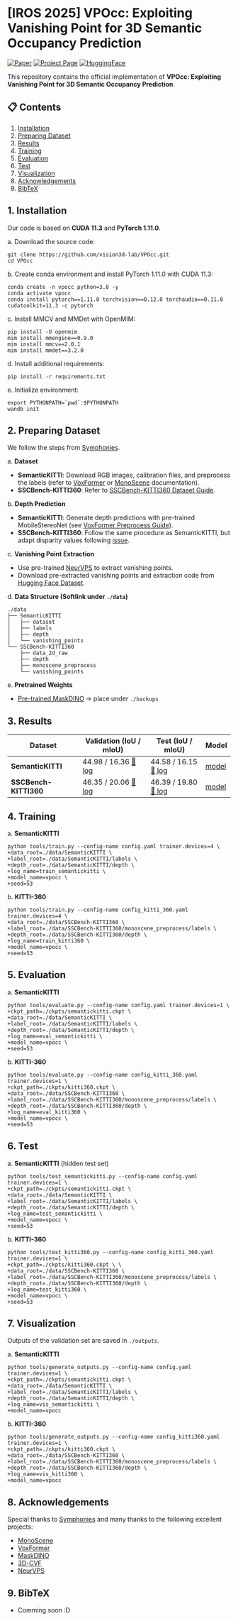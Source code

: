 
# [IROS 2025] VPOcc: Exploiting Vanishing Point for 3D Semantic Occupancy Prediction

[![Paper](https://img.shields.io/badge/arXiv-2408.03551-b31b1b.svg)](https://arxiv.org/abs/2408.03551)
[![Project Page](https://img.shields.io/badge/Project-Page-blue.svg)](https://vision3d-lab.github.io/vpocc/)
[![HuggingFace](https://img.shields.io/badge/HuggingFace-Model-yellow.svg)](https://huggingface.co/papers/2408.03551)

This repository contains the official implementation of **VPOcc: Exploiting Vanishing Point for 3D Semantic Occupancy Prediction**.

## 📋 Contents
1. [Installation](#1-installation)
2. [Preparing Dataset](#2-preparing-dataset)
3. [Results](#3-results)
4. [Training](#4-training)
5. [Evaluation](#5-evaluation)
6. [Test](#6-test)
7. [Visualization](#7-visualization)
8. [Acknowledgements](#8-acknowledgements)
9. [BibTeX](#9-bibtex)

## 1. Installation
Our code is based on **CUDA 11.3** and **PyTorch 1.11.0**.

a. Download the source code:
```shell
git clone https://github.com/vision3d-lab/VPOcc.git
cd VPOcc
```

b. Create conda environment and install PyTorch 1.11.0 with CUDA 11.3:
```shell
conda create -n vpocc python=3.8 -y
conda activate vpocc
conda install pytorch==1.11.0 torchvision==0.12.0 torchaudio==0.11.0 cudatoolkit=11.3 -c pytorch
```

c. Install MMCV and MMDet with OpenMIM:
```shell  
pip install -U openmim
mim install mmengine==0.9.0 
mim install mmcv==2.0.1
mim install mmdet==3.2.0
```

d. Install additional requirements:
```shell
pip install -r requirements.txt
```

e. Initialize environment:
```shell
export PYTHONPATH=`pwd`:$PYTHONPATH
wandb init
```

## 2. Preparing Dataset

We follow the steps from [Symphonies](https://github.com/hustvl/Symphonies?tab=readme-ov-file).

a. **Dataset**
- **SemanticKITTI**: Download RGB images, calibration files, and preprocess the labels (refer to [VoxFormer](https://github.com/NVlabs/VoxFormer/blob/main/docs/prepare_dataset.md) or [MonoScene](https://github.com/astra-vision/MonoScene#semantickitti) documentation).  
- **SSCBench-KITTI360**: Refer to [SSCBench-KITTI360 Dataset Guide](https://github.com/ai4ce/SSCBench/tree/main/dataset/KITTI-360).

b. **Depth Prediction**
- **SemanticKITTI**: Generate depth predictions with pre-trained MobileStereoNet (see [VoxFormer Preprocess Guide](https://github.com/NVlabs/VoxFormer/tree/main/preprocess#3-image-to-depth)).  
- **SSCBench-KITTI360**: Follow the same procedure as SemanticKITTI, but adapt disparity values following [issue](https://github.com/ai4ce/SSCBench/issues/8#issuecomment-1674607576).

c. **Vanishing Point Extraction**
- Use pre-trained [NeurVPS](https://github.com/zhou13/neurvps) to extract vanishing points.  
- Download pre-extracted vanishing points and extraction code from [Hugging Face Dataset](https://huggingface.co/datasets/joonsu0109/vpocc-vanishing-points/tree/main).

d. **Data Structure (Softlink under `./data`)**
```
./data
├── SemanticKITTI
│   ├── dataset 
│   ├── labels
│   ├── depth
│   └── vanishing_points
└── SSCBench-KITTI360
    ├── data_2d_raw
    ├── depth
    ├── monoscene_preprocess
    └── vanishing_points
```

e. **Pretrained Weights**
- [Pre-trained MaskDINO](https://huggingface.co/joonsu0109/vpocc-symphonies-maskdino) → place under `./backups`  

## 3. Results

| Dataset             | Validation (IoU / mIoU)                                                                                                  | Test (IoU / mIoU)                                                                                             | Model                                                                                  |
|---------------------|--------------------------------------------------------------------------------------------------------------------------|---------------------------------------------------------------------------------------------------------------|----------------------------------------------------------------------------------------|
| **SemanticKITTI**   | 44.98 / 16.36 [📄 log](https://huggingface.co/joonsu0109/vpocc-semantickitti/blob/main/training_metrics.log)              | 44.58 / 16.15 [📄 log](https://huggingface.co/joonsu0109/vpocc-semantickitti/blob/main/test_log.txt)           | [model](https://huggingface.co/joonsu0109/vpocc-semantickitti)                      |
| **SSCBench-KITTI360** | 46.35 / 20.06 [📄 log](https://huggingface.co/joonsu0109/vpocc-sscbench-kitti360/blob/main/training_metrics.log)        | 46.39 / 19.80 [📄 log](https://huggingface.co/joonsu0109/vpocc-sscbench-kitti360/blob/main/test_metrics.log)  | [model](https://huggingface.co/joonsu0109/vpocc-sscbench-kitti360)                  |

## 4. Training

a. **SemanticKITTI**
```shell
python tools/train.py --config-name config.yaml trainer.devices=4 \
+data_root=./data/SemanticKITTI \
+label_root=./data/SemanticKITTI/labels \
+depth_root=./data/SemanticKITTI/depth \
+log_name=train_semantickitti \
+model_name=vpocc \
+seed=53
```

b. **KITTI-360**
```shell
python tools/train.py --config-name config_kitti_360.yaml trainer.devices=4 \
+data_root=./data/SSCBench-KITTI360 \
+label_root=./data/SSCBench-KITTI360/monoscene_preprocess/labels \
+depth_root=./data/SSCBench-KITTI360/depth \
+log_name=train_kitti360 \
+model_name=vpocc \
+seed=53
```

## 5. Evaluation

a. **SemanticKITTI**
```shell
python tools/evaluate.py --config-name config.yaml trainer.devices=1 \
+ckpt_path=./ckpts/semantickitti.ckpt \
+data_root=./data/SemanticKITTI \
+label_root=./data/SemanticKITTI/labels \
+depth_root=./data/SemanticKITTI/depth \
+log_name=eval_semantickitti \
+model_name=vpocc \
+seed=53
```

b. **KITTI-360**
```shell
python tools/evaluate.py --config-name config_kitti_360.yaml trainer.devices=1 \
+ckpt_path=./ckpts/kitti360.ckpt \
+data_root=./data/SSCBench-KITTI360 \
+label_root=./data/SSCBench-KITTI360/monoscene_preprocess/labels \
+depth_root=./data/SSCBench-KITTI360/depth \
+log_name=eval_kitti360 \
+model_name=vpocc \
+seed=53
```

## 6. Test

a. **SemanticKITTI** (hidden test set)
```shell
python tools/test_semantickitti.py --config-name config.yaml trainer.devices=1 \
+ckpt_path=./ckpts/semantickitti.ckpt \
+data_root=./data/SemanticKITTI \
+label_root=./data/SemanticKITTI/labels \
+depth_root=./data/SemanticKITTI/depth \
+log_name=test_semantickitti \
+model_name=vpocc \
+seed=53
```

b. **KITTI-360**
```shell
python tools/test_kitti360.py --config-name config_kitti_360.yaml trainer.devices=1 \
+ckpt_path=./ckpts/kitti360.ckpt \ \
+data_root=./data/SSCBench-KITTI360 \
+label_root=./data/SSCBench-KITTI360/monoscene_preprocess/labels \
+depth_root=./data/SSCBench-KITTI360/depth \
+log_name=test_kitti360 \
+model_name=vpocc \
+seed=53
```

## 7. Visualization
Outputs of the validation set are saved in `./outputs`.

a. **SemanticKITTI**
```shell
python tools/generate_outputs.py --config-name config.yaml trainer.devices=1 \
+ckpt_path=./ckpts/semantickitti.ckpt \
+data_root=./data/SemanticKITTI \
+label_root=./data/SemanticKITTI/labels \
+depth_root=./data/SemanticKITTI/depth \
+log_name=vis_semantickitti \
+model_name=vpocc
```

b. **KITTI-360**
```shell
python tools/generate_outputs.py --config-name config_kitti360.yaml trainer.devices=1 \
+ckpt_path=./ckpts/kitti360.ckpt \
+data_root=./data/SSCBench-KITTI360 \
+label_root=./data/SSCBench-KITTI360/monoscene_preprocess/labels \
+depth_root=./data/SSCBench-KITTI360/depth \
+log_name=vis_kitti360 \
+model_name=vpocc
```

## 8. Acknowledgements
Special thanks to [Symphonies](https://github.com/hustvl/Symphonies) and many thanks to the following excellent projects:
- [MonoScene](https://github.com/astra-vision/MonoScene)
- [VoxFormer](https://github.com/NVlabs/VoxFormer)
- [MaskDINO](https://github.com/IDEA-Research/MaskDINO)
- [3D-CVF](https://github.com/rasd3/3D-CVF)
- [NeurVPS](https://github.com/zhou13/neurvps)

## 9. BibTeX
- Comming soon :D
